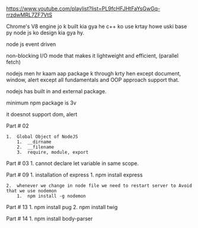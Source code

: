 https://www.youtube.com/playlist?list=PL9fcHFJHtFaYsGwGq-rrzdwMRL7ZF7VtS

Chrome's V8 engine jo k built kia gya he c++ ko use krtay howe uski base py node js ko design kia gya hy.

node js event driven

non-blocking I/O mode that makes it lightweight and efficient, (parallel fetch)

nodejs men hr kaam aap package k through krty hen except document, window, alert
except all fundamentals and OOP approach support that.

nodejs has built in and external package.

minimum npm package is 3v

it doesnot support dom, alert

Part # 02

    1.  Global Object of NodeJS
        1.  __dirname
        2.  __filename
        3.  require, module, export


Part # 03
    1.  cannot declare let variable in same scope.

Part # 09
    1.  installation of express
        1.  npm install express

    2.  whenever we change in node file we need to restart server to Avoid that we use nodemon
        1.  npm install -g nodemon

Part # 13
    1.  npm install pug
    2.  npm install twig

Part # 14
    1.  npm install body-parser